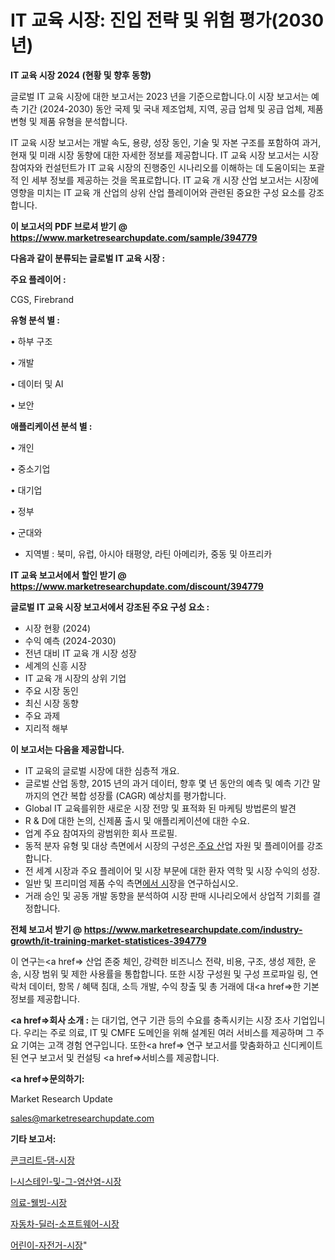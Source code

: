 # IT 교육 시장: 진입 전략 및 위험 평가(2030년)

<strong>IT 교육 시장 2024 (현황 및 향후 동향)</strong>

글로벌 IT 교육 시장에 대한 보고서는 2023 년을 기준으로합니다.이 시장 보고서는 예측 기간 (2024-2030) 동안 국제 및 국내 제조업체, 지역, 공급 업체 및 공급 업체, 제품 변형 및 제품 유형을 분석합니다.

IT 교육 시장 보고서는 개발 속도, 용량, 성장 동인, 기술 및 자본 구조를 포함하여 과거, 현재 및 미래 시장 동향에 대한 자세한 정보를 제공합니다. IT 교육 시장 보고서는 시장 참여자와 컨설턴트가 IT 교육 시장의 진행중인 시나리오를 이해하는 데 도움이되는 포괄적 인 세부 정보를 제공하는 것을 목표로합니다. IT 교육 개 시장 산업 보고서는 시장에 영향을 미치는 IT 교육 개 산업의 상위 산업 플레이어와 관련된 중요한 구성 요소를 강조합니다.



<strong>이 보고서의 PDF 브로셔 받기 @ <a href=https://www.marketresearchupdate.com/sample/394779>https://www.marketresearchupdate.com/sample/394779</a></strong>



<strong>다음과 같이 분류되는 글로벌 IT 교육 시장 :</strong>



<strong>주요 플레이어 :</strong>

CGS, Firebrand



<strong>유형 분석 별 :</strong>

• 하부 구조

• 개발

• 데이터 및 AI

• 보안



<strong>애플리케이션 분석 별 :</strong>

• 개인

• 중소기업

• 대기업

• 정부

• 군대와

<ul>
  <li>지역별 : 북미, 유럽, 아시아 태평양, 라틴 아메리카, 중동 및 아프리카</li>
</ul>


<strong>IT 교육 보고서에서 할인 받기 @ <a href=https://www.marketresearchupdate.com/discount/394779>https://www.marketresearchupdate.com/discount/394779</a></strong>



<strong>글로벌 IT 교육 시장 보고서에서 강조된 주요 구성 요소 :</strong>
<ul>
  <li>시장 현황 (2024)</li>
  <li>수익 예측 (2024-2030)</li>
  <li>전년 대비 IT 교육 개 시장 성장</li>
  <li>세계의 신흥 시장</li>
  <li>IT 교육 개 시장의 상위 기업</li>
  <li>주요 시장 동인</li>
  <li>최신 시장 동향</li>
  <li>주요 과제</li>
  <li>지리적 해부</li>
</ul>


<strong>이 보고서는 다음을 제공합니다.</strong>
<ul>
  <li>IT 교육의 글로벌 시장에 대한 심층적 개요.</li>
  <li>글로벌 산업 동향, 2015 년의 과거 데이터, 향후 몇 년 동안의 예측 및 예측 기간 말까지의 연간 복합 성장률 (CAGR) 예상치를 평가합니다.</li>
  <li>Global IT 교육를위한 새로운 시장 전망 및 표적화 된 마케팅 방법론의 발견</li>
  <li>R &amp; D에 대한 논의, 신제품 출시 및 애플리케이션에 대한 수요.</li>
  <li>업계 주요 참여자의 광범위한 회사 프로필.</li>
  <li>동적 분자 유형 및 대상 측면에서 시장의 구성은<a href=> 주요 산</a>업 자원 및 플레이어를 강조합니다.</li>
  <li>전 세계 시장과 주요 플레이어 및 시장 부문에 대한 환자 역학 및 시장 수익의 성장.</li>
  <li>일반 및 프리미엄 제품 수익 측면<a href=>에서 시</a>장을 연구하십시오.</li>
  <li>거래 승인 및 공동 개발 동향을 분석하여 시장 판매 시나리오에서 상업적 기회를 결정합니다.</li>
</ul>



<strong>전체 보고서 받기 @ <a href=https://www.marketresearchupdate.com/industry-growth/it-training-market-statistices-394779>https://www.marketresearchupdate.com/industry-growth/it-training-market-statistices-394779</a></strong>

이 연구는<a href=> 산업 존중</a> 체인, 강력한 비즈니스 전략, 비용, 구조, 생성 제한, 운송, 시장 범위 및 제한 사용률을 통합합니다. 또한 시장 구성원 및 구성 프로파일 링, 연락처 데이터, 항목 / 혜택 침대, 소득 개발, 수익 창출 및 총 거래에 대<a href=>한 기본 </a>정보를 제공합니다.



<strong><a href=>회사 소</a>개 :</strong>
는 대기업, 연구 기관 등의 수요를 충족시키는 시장 조사 기업입니다. 우리는 주로 의료, IT 및 CMFE 도메인을 위해 설계된 여러 서비스를 제공하며 그 주요 기여는 고객 경험 연구입니다. 또한<a href=> 연구 보</a>고서를 맞춤화하고 신디케이트 된 연구 보고서 및 컨설팅 <a href=>서비스</a>를 제공합니다.



<strong><a href=>문의하기:</a></strong>

Market Research Update

sales@marketresearchupdate.com



<strong>기타 보고서:</strong>

<a href=https://www.linkedin.com/pulse/콘크리트-댐-시장-경쟁-분석-및-성장-잠재력-2029-market-matrix-musings-analysis/>콘크리트-댐-시장</a>

<a href=https://www.linkedin.com/pulse/l-시스테인-및-그-염산염-시장-현재-미래-성장-2029-consumer-connection-compendium-ana-hy2wf/>l-시스테인-및-그-염산염-시장</a>

<a href=https://www.linkedin.com/pulse/의료-웰빙-시장-진입-전략-및-위험-평가2029년-analytics-alchemy-360-analysis-shpdf/>의료-웰빙-시장</a>

<a href=https://www.linkedin.com/pulse/자동차-딜러-소프트웨어-시장-동향-및-성장-전망-analytics-alchemy-360-analysis-ttr3f/>자동차-딜러-소프트웨어-시장</a>

<a href=https://www.linkedin.com/pulse/어린이-자전거-시장-규모-및-성장-2023-survey-savvy-insights-360-analysis-2nwwf/>어린이-자전거-시장</a>"
